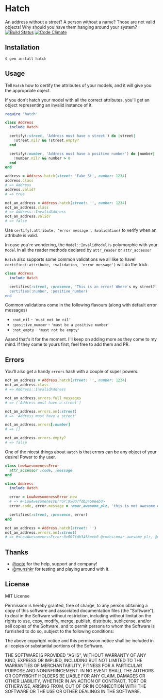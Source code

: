 Hatch
=====

An address without a street? A person without a name? Those are not valid objects!  Why should you have them hanging around your system? [![Build Status](https://travis-ci.org/tonchis/hatch.png?branch=master)](https://travis-ci.org/tonchis/hatch) [![Code Climate](https://codeclimate.com/github/tonchis/hatch.png)](https://codeclimate.com/github/tonchis/hatch)

Installation
------------

    $ gem install hatch

Usage
-----


Tell `Hatch` how to certify the attributes of your models, and it will give you the appropriate object.

If you don't hatch your model with all the correct attributes, you'll get an object representing an invalid instance of it.

```ruby
require 'hatch'

class Address
  include Hatch

  certify(:street, 'Address must have a street') do |street|
    !street.nil? && !street.empty?
  end

  certify(:number, 'Address must have a positive number') do |number|
    !number.nil? && number > 0
  end
end

address = Address.hatch(street: 'Fake St', number: 1234)
address.class
# => Address
address.valid?
# => true

not_an_address = Address.hatch(street: '', number: 1234)
not_an_address.class
# => Address::InvalidAddress
not_an_address.valid?
# => false
```

Use `certify(:attribute, 'error message', &validation)` to verify when an attribute is valid.

In case you're wondering, the `Model::InvalidModel` is polymorphic with your `Model` in all the reader methods declared by `attr_reader` or `attr_accessor`

`Hatch` also supports some common validations we all like to have!
`certifies(:attribute, :validation, 'error message')` will do the trick.

```ruby
class Address
  include Hatch

  certifies(:street, :presence, 'This is an error! Where's my street?!')
  certifies(:number, :positive_number)
end
```

Common validations come in the following flavours (along with default error messages)

  * `:not_nil` - `'must not be nil'`
  * `:positive_number` - `'must be a positive number'`
  * `:not_empty` - `'must not be empty'`

Aaand that's it for the moment. I'll keep on adding more as they come to my mind. If they come to yours first, feel free to add them and PR.

Errors
------

You'll also get a handy `errors` hash with a couple of super powers.

```ruby
not_an_address = Address.hatch(street: '', number: 1234)
not_an_address.class
# => Address::InvalidAddress

not_an_address.errors.full_messages
# => ['Address must have a street']

not_an_address.errors.on(:street)
# => 'Address must have a street'

not_an_address.errors[:number]
# => []

not_an_address.errors.empty?
# => false
```

One of the nicest things about `Hatch` is that errors can be any object of your desire! Power to thy user.

```ruby
class LowAwesomenessError
  attr_accessor :code, :message
end

class Address
  include Hatch

  error = LowAwesomenessError.new
  # => #<LowAwesomenessError:0x007fdb3458eeb0>
  error.code, error.message = :moar_awesome_plz, 'this is not awesome enough'

  certifies(:street, :presence, error)
end

not_an_address = Address.hatch(street: '')
not_an_address.errors.on(:street)
# => #<LowAwesomenessError:0x007fdb3458eeb0 @code=:moar_awesome_plz, @message="this is not awesome enough">
```

Thanks
------

* [@pote](https://github.com/pote) for the help, support and company!
* [@munshkr](https://github.com/munshkr) for testing and playing around with it.

License
-------

MIT License

Permission is hereby granted, free of charge, to any person obtaining
a copy of this software and associated documentation files (the
"Software"), to deal in the Software without restriction, including
without limitation the rights to use, copy, modify, merge, publish,
distribute, sublicense, and/or sell copies of the Software, and to
permit persons to whom the Software is furnished to do so, subject to
the following conditions:

The above copyright notice and this permission notice shall be
included in all copies or substantial portions of the Software.

THE SOFTWARE IS PROVIDED "AS IS", WITHOUT WARRANTY OF ANY KIND,
EXPRESS OR IMPLIED, INCLUDING BUT NOT LIMITED TO THE WARRANTIES OF
MERCHANTABILITY, FITNESS FOR A PARTICULAR PURPOSE AND
NONINFRINGEMENT. IN NO EVENT SHALL THE AUTHORS OR COPYRIGHT HOLDERS BE
LIABLE FOR ANY CLAIM, DAMAGES OR OTHER LIABILITY, WHETHER IN AN ACTION
OF CONTRACT, TORT OR OTHERWISE, ARISING FROM, OUT OF OR IN CONNECTION
WITH THE SOFTWARE OR THE USE OR OTHER DEALINGS IN THE SOFTWARE.

